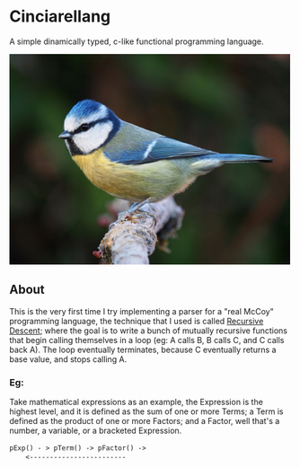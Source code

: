 # Cinciarellang

A simple dinamically typed, c-like functional programming language.


<img src="docs/res/cinciarella.jpg" width="500" />

## About 

This is the very first time I try implementing a parser for a "real McCoy" programming language, the technique that I used is called <a href="https://en.wikipedia.org/wiki/Recursive_descent_parser">Recursive Descent</a>; where the goal is to write a bunch of mutually recursive functions that begin calling themselves in a loop (eg: A calls B, B calls C, and C calls back A). The loop eventually terminates, because C eventually returns a base value, and stops calling A.

### Eg:

Take mathematical expressions as an example, the Expression is the highest level, and it is defined as the sum of one or more Terms; a Term is defined as the product of one or more Factors; and a Factor, well that's a number, a variable, or a bracketed Expression.


```
pExp() - > pTerm() -> pFactor() ->
    <------------------------
```


